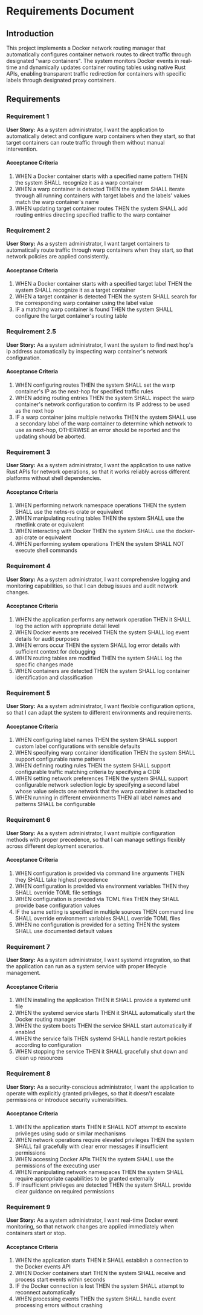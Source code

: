 # Requirements Document

## Introduction

This project implements a Docker network routing manager that automatically configures container network routes to direct traffic through designated "warp containers". The system monitors Docker events in real-time and dynamically updates container routing tables using native Rust APIs, enabling transparent traffic redirection for containers with specific labels through designated proxy containers.

## Requirements

### Requirement 1

**User Story:** As a system administrator, I want the application to automatically detect and configure warp containers when they start, so that target containers can route traffic through them without manual intervention.

#### Acceptance Criteria

1. WHEN a Docker container starts with a specified name pattern THEN the system SHALL recognize it as a warp container
2. WHEN a warp container is detected THEN the system SHALL iterate through all running containers with target labels and the labels' values match the warp container's name
3. WHEN updating target container routes THEN the system SHALL add routing entries directing specified traffic to the warp container

### Requirement 2

**User Story:** As a system administrator, I want target containers to automatically route traffic through warp containers when they start, so that network policies are applied consistently.

#### Acceptance Criteria

1. WHEN a Docker container starts with a specified target label THEN the system SHALL recognize it as a target container
2. WHEN a target container is detected THEN the system SHALL search for the corresponding warp container using the label value
3. IF a matching warp container is found THEN the system SHALL configure the target container's routing table

### Requirement 2.5

**User Story:** As a system administrator, I want the system to find next hop's ip address automatically by inspecting warp container's network configuration.

#### Acceptance Criteria

1. WHEN configuring routes THEN the system SHALL set the warp container's IP as the next-hop for specified traffic rules
2. WHEN adding routing entries THEN the system SHALL inspect the warp container's network configuration to confirm its IP address to be used as the next hop
3. IF a warp container joins multiple networks THEN the system SHALL use a secondary label of the warp container to determine which network to use as next-hop, OTHERWISE an error should be reported and the updating should be aborted.

### Requirement 3

**User Story:** As a system administrator, I want the application to use native Rust APIs for network operations, so that it works reliably across different platforms without shell dependencies.

#### Acceptance Criteria

1. WHEN performing network namespace operations THEN the system SHALL use the netns-rs crate or equivalent
2. WHEN manipulating routing tables THEN the system SHALL use the rtnetlink crate or equivalent
3. WHEN interacting with Docker THEN the system SHALL use the docker-api crate or equivalent
4. WHEN performing system operations THEN the system SHALL NOT execute shell commands

### Requirement 4

**User Story:** As a system administrator, I want comprehensive logging and monitoring capabilities, so that I can debug issues and audit network changes.

#### Acceptance Criteria

1. WHEN the application performs any network operation THEN it SHALL log the action with appropriate detail level
2. WHEN Docker events are received THEN the system SHALL log event details for audit purposes
3. WHEN errors occur THEN the system SHALL log error details with sufficient context for debugging
4. WHEN routing tables are modified THEN the system SHALL log the specific changes made
5. WHEN containers are detected THEN the system SHALL log container identification and classification

### Requirement 5

**User Story:** As a system administrator, I want flexible configuration options, so that I can adapt the system to different environments and requirements.

#### Acceptance Criteria

1. WHEN configuring label names THEN the system SHALL support custom label configurations with sensible defaults
2. WHEN specifying warp container identification THEN the system SHALL support configurable name patterns
3. WHEN defining routing rules THEN the system SHALL support configurable traffic matching criteria by specifying a CIDR
4. WHEN setting network preferences THEN the system SHALL support configurable network selection logic by specifying a second label whose value selects one network that the warp container is attached to
5. WHEN running in different environments THEN all label names and patterns SHALL be configurable

### Requirement 6

**User Story:** As a system administrator, I want multiple configuration methods with proper precedence, so that I can manage settings flexibly across different deployment scenarios.

#### Acceptance Criteria

1. WHEN configuration is provided via command line arguments THEN they SHALL take highest precedence
2. WHEN configuration is provided via environment variables THEN they SHALL override TOML file settings
3. WHEN configuration is provided via TOML files THEN they SHALL provide base configuration values
4. IF the same setting is specified in multiple sources THEN command line SHALL override environment variables SHALL override TOML files
5. WHEN no configuration is provided for a setting THEN the system SHALL use documented default values

### Requirement 7

**User Story:** As a system administrator, I want systemd integration, so that the application can run as a system service with proper lifecycle management.

#### Acceptance Criteria

1. WHEN installing the application THEN it SHALL provide a systemd unit file
2. WHEN the systemd service starts THEN it SHALL automatically start the Docker routing manager
3. WHEN the system boots THEN the service SHALL start automatically if enabled
4. WHEN the service fails THEN systemd SHALL handle restart policies according to configuration
5. WHEN stopping the service THEN it SHALL gracefully shut down and clean up resources

### Requirement 8

**User Story:** As a security-conscious administrator, I want the application to operate with explicitly granted privileges, so that it doesn't escalate permissions or introduce security vulnerabilities.

#### Acceptance Criteria

1. WHEN the application starts THEN it SHALL NOT attempt to escalate privileges using sudo or similar mechanisms
2. WHEN network operations require elevated privileges THEN the system SHALL fail gracefully with clear error messages if insufficient permissions
3. WHEN accessing Docker APIs THEN the system SHALL use the permissions of the executing user
4. WHEN manipulating network namespaces THEN the system SHALL require appropriate capabilities to be granted externally
5. IF insufficient privileges are detected THEN the system SHALL provide clear guidance on required permissions

### Requirement 9

**User Story:** As a system administrator, I want real-time Docker event monitoring, so that network changes are applied immediately when containers start or stop.

#### Acceptance Criteria

1. WHEN the application starts THEN it SHALL establish a connection to the Docker events API
2. WHEN Docker containers start THEN the system SHALL receive and process start events within seconds
3. IF the Docker connection is lost THEN the system SHALL attempt to reconnect automatically
4. WHEN processing events THEN the system SHALL handle event processing errors without crashing
